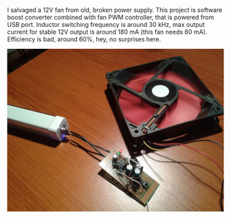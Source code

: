 I salvaged a 12V fan from old, broken power supply. This project is software boost converter combined with fan PWM controller, that is powered from USB port. Inductor switching frequency is around 30 kHz, max output current for stable 12V output is around 180 mA (this fan needs 60 mA). Efficiency is bad, around 60%, hey, no surprises here.

![Photo](https://raw.githubusercontent.com/AleksanderGrzybowski/ATtiny_boost/master/photo.jpg)

